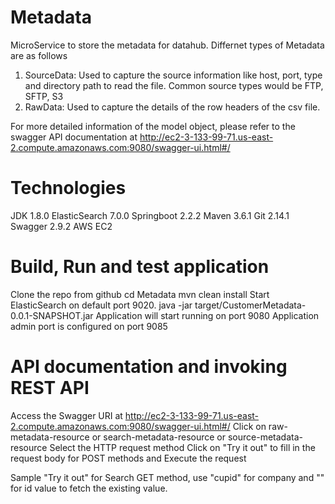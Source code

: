 # Metadata
MicroService to store the metadata for datahub. Differnet types of Metadata are as follows

1. SourceData: Used to capture the source information like host, port, type and directory path to read the file. Common 
               source types would be FTP, SFTP, S3
2. RawData: Used to capture the details of the row headers of the csv file. 

For more detailed information of the model object, please refer to the swagger API documentation at http://ec2-3-133-99-71.us-east-2.compute.amazonaws.com:9080/swagger-ui.html#/

# Technologies
JDK 1.8.0
ElasticSearch 7.0.0
Springboot 2.2.2
Maven 3.6.1
Git 2.14.1
Swagger 2.9.2
AWS EC2

# Build, Run and test application
Clone the repo from github
cd Metadata
mvn clean install
Start ElasticSearch on default port 9020.
java -jar target/CustomerMetadata-0.0.1-SNAPSHOT.jar
Application will start running on port 9080
Application admin port is configured on port 9085

# API documentation and invoking REST API
Access the Swagger URI at http://ec2-3-133-99-71.us-east-2.compute.amazonaws.com:9080/swagger-ui.html#/ 
Click on raw-metadata-resource or search-metadata-resource or source-metadata-resource
Select the HTTP request method
Click on "Try it out" to fill in the request body for POST methods and Execute the request

Sample "Try it out" for Search GET method, use "cupid" for company and "" for id value to fetch the existing value.